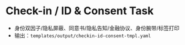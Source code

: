 # Check-in / ID & Consent Task

- 身份双因子/隐私屏蔽、同意书/隐私告知/金融协议、身份腕带/标签打印
- 输出：`templates/output/checkin-id-consent-tmpl.yaml`
